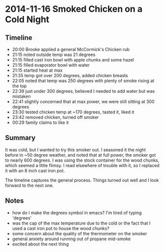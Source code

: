 # 2014-11-16 Smoked Chicken on a Cold Night

## Timeline

* 20:00 Brooke applied a general McCormick's Chicken rub
* 21:15 noted outside temp was 21 degrees
* 21:15 filled cast iron bowl with apple chunks and some hazel
* 21:15 filled evaporator bowl with water
* 21:15 started heat at max
* 21:35 temp got over 200 degrees, added chicken breasts
* 22:05 noted that temp was 250 degrees with plenty of smoke rising at the top
* 22:39 just under 300 degrees, believed I needed to add water but was mistaken
* 22:41 slightly concerned that at max power, we were still sitting at 300 degrees
* 23:30 tested chicken temp at ~170 degrees, tasted it, liked it
* 23:42 removed chicken, turned off smoker
* 00:29 family claims to like it

## Summary

It was cold, but I wanted to try this smoker out.  I seasoned it the night before in ~50 degree weather, and noted that at full power, the smoker got to nearly 600 degrees.  I was using the stock container for the wood chunks, which seemed a little flimsy.  I read elsewhere of trouble with it, so I replaced it with an 8 inch cast iron pot.

The timeline captures the general process.  Things turned out well and I look forward to the next one.

## Notes

* how do I make the degrees symbol in emacs?  I'm tired of typing 'degrees'
* was the cap of the max temperature due to the cold or the fact that I used a cast iron pot to house the wood chunks?
* some concern about the quality of the thermometer on the smoker
* general anxiety around running out of propane mid-smoke
* excited about the next thing
